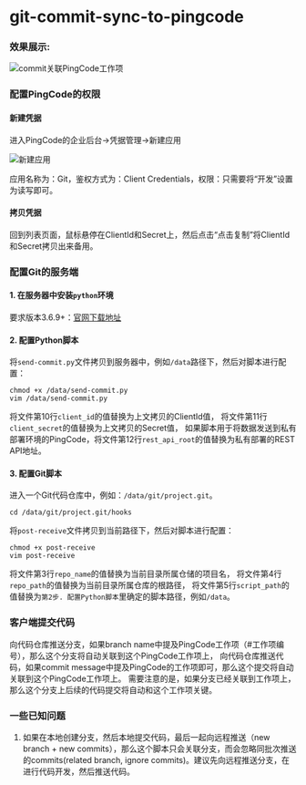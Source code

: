 # git-commit-sync-to-pingcode

### 效果展示:

![commit关联PingCode工作项](https://z3.ax1x.com/2021/11/03/IAzFyV.jpg)

### 配置PingCode的权限
#### 新建凭据

进入PingCode的企业后台->凭据管理->新建应用

![新建应用](https://z3.ax1x.com/2021/11/03/IAzuWR.jpg)

应用名称为：Git，鉴权方式为：Client Credentials，权限：只需要将“开发”设置为读写即可。

#### 拷贝凭据

回到列表页面，鼠标悬停在ClientId和Secret上，然后点击“点击复制”将ClientId和Secret拷贝出来备用。

### 配置Git的服务端
#### 1. 在服务器中安装`python`环境

要求版本3.6.9+：[官网下载地址](https://www.python.org/)

#### 2. 配置Python脚本

将`send-commit.py`文件拷贝到服务器中，例如`/data`路径下，然后对脚本进行配置：
```
chmod +x /data/send-commit.py
vim /data/send-commit.py
```
将文件第10行`client_id`的值替换为上文拷贝的ClientId值，
将文件第11行`client_secret`的值替换为上文拷贝的Secret值，
如果脚本用于将数据发送到私有部署环境的PingCode，将文件第12行`rest_api_root`的值替换为私有部署的REST API地址。

#### 3. 配置Git脚本

进入一个Git代码仓库中，例如：`/data/git/project.git`。
```
cd /data/git/project.git/hooks
```
将`post-receive`文件拷贝到当前路径下，然后对脚本进行配置：
```
chmod +x post-receive
vim post-receive
```
将文件第3行`repo_name`的值替换为当前目录所属仓储的项目名，
将文件第4行`repo_path`的值替换为当前目录所属仓库的根路径，
将文件第5行`script_path`的值替换为`第2步. 配置Python脚本`里确定的脚本路径，例如`/data`。

### 客户端提交代码

向代码仓库推送分支，如果branch name中提及PingCode工作项（#工作项编号），那么这个分支将自动关联到这个PingCode工作项上，
向代码仓库推送代码，如果commit message中提及PingCode的工作项即可，那么这个提交将自动关联到这个PingCode工作项上。
需要注意的是，如果分支已经关联到工作项上，那么这个分支上后续的代码提交将自动和这个工作项关键。

### 一些已知问题
1. 如果在本地创建分支，然后本地提交代码，最后一起向远程推送（new branch + new commits），那么这个脚本只会关联分支，而会忽略同批次推送的commits(related branch, ignore commits)。建议先向远程推送分支，在进行代码开发，然后推送代码。